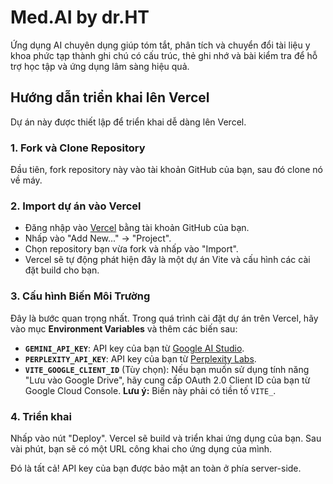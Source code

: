# Med.AI by dr.HT

Ứng dụng AI chuyên dụng giúp tóm tắt, phân tích và chuyển đổi tài liệu y khoa phức tạp thành ghi chú có cấu trúc, thẻ ghi nhớ và bài kiểm tra để hỗ trợ học tập và ứng dụng lâm sàng hiệu quả.

## Hướng dẫn triển khai lên Vercel

Dự án này được thiết lập để triển khai dễ dàng lên Vercel.

### 1. Fork và Clone Repository

Đầu tiên, fork repository này vào tài khoản GitHub của bạn, sau đó clone nó về máy.

### 2. Import dự án vào Vercel

- Đăng nhập vào [Vercel](https://vercel.com/) bằng tài khoản GitHub của bạn.
- Nhấp vào "Add New..." -> "Project".
- Chọn repository bạn vừa fork và nhấp vào "Import".
- Vercel sẽ tự động phát hiện đây là một dự án Vite và cấu hình các cài đặt build cho bạn.

### 3. Cấu hình Biến Môi Trường

Đây là bước quan trọng nhất. Trong quá trình cài đặt dự án trên Vercel, hãy vào mục **Environment Variables** và thêm các biến sau:

- **`GEMINI_API_KEY`**: API key của bạn từ [Google AI Studio](https://aistudio.google.com/app/apikey).
- **`PERPLEXITY_API_KEY`**: API key của bạn từ [Perplexity Labs](https://docs.perplexity.ai/docs).
- **`VITE_GOOGLE_CLIENT_ID`** (Tùy chọn): Nếu bạn muốn sử dụng tính năng "Lưu vào Google Drive", hãy cung cấp OAuth 2.0 Client ID của bạn từ Google Cloud Console. **Lưu ý:** Biến này phải có tiền tố `VITE_`.

### 4. Triển khai

Nhấp vào nút "Deploy". Vercel sẽ build và triển khai ứng dụng của bạn. Sau vài phút, bạn sẽ có một URL công khai cho ứng dụng của mình.

Đó là tất cả! API key của bạn được bảo mật an toàn ở phía server-side.
